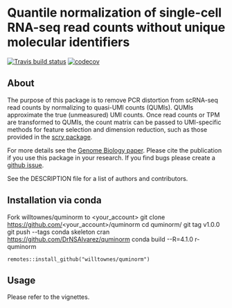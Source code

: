 # Quantile normalization of single-cell RNA-seq read counts without unique molecular identifiers

<!-- badges: start -->
  [![Travis build status](https://travis-ci.com/willtownes/quminorm.svg?branch=master)](https://travis-ci.com/willtownes/quminorm)
  [![codecov](https://codecov.io/gh/willtownes/quminorm/branch/master/graph/badge.svg)](https://codecov.io/gh/willtownes/quminorm)
<!-- badges: end -->

## About

The purpose of this package is to remove PCR distortion from scRNA-seq read counts by normalizing to quasi-UMI counts (QUMIs). QUMIs approximate the true (unmeasured) UMI counts. Once read counts or TPM are transformed to QUMIs, the count matrix can be passed to UMI-specific methods for feature selection and dimension reduction, such as those provided in the [scry package](https://bioconductor.org/packages/release/bioc/html/scry.html).

For more details see the [Genome Biology paper](https://doi.org/10.1186/s13059-020-02078-0). Please cite the publication if you use this package in your research. If you find bugs please create a [github issue](https://github.com/willtownes/quminorm-paper/issues).

See the DESCRIPTION file for a list of authors and contributors.

## Installation via conda
Fork willtownes/quminorm to <your_account>
git clone https://github.com/<your_account>/quminorm
cd quminorm/
git tag v1.0.0
git push --tags
conda skeleton cran https://github.com/DrNSAlvarez/quminorm
conda build --R=4.1.0 r-quminorm

```{r}
remotes::install_github("willtownes/quminorm")
```

## Usage

Please refer to the vignettes.
